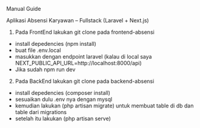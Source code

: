 Manual Guide

Aplikasi Absensi Karyawan – Fullstack (Laravel + Next.js)

1. Pada FrontEnd lakukan git clone pada frontend-absensi
- install depedencies (npm install)
- buat file .env.local
- masukkan dengan endpoint laravel (kalau di local saya NEXT_PUBLIC_API_URL=http://localhost:8000/api)
- Jika sudah npm run dev

2. Pada BackEnd lakukan git clone pada backend-absensi
- install depedencies (composer install)
- sesuaikan dulu .env nya dengan mysql
- kemudian lakukan (php artisan migrate) untuk membuat table di db dan table dari migrations
- setelah itu lakukan (php artisan serve) 

